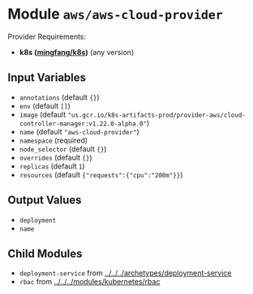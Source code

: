 
# Module `aws/aws-cloud-provider`

Provider Requirements:
* **k8s ([mingfang/k8s](https://registry.terraform.io/providers/mingfang/k8s/latest))** (any version)

## Input Variables
* `annotations` (default `{}`)
* `env` (default `[]`)
* `image` (default `"us.gcr.io/k8s-artifacts-prod/provider-aws/cloud-controller-manager:v1.22.0-alpha.0"`)
* `name` (default `"aws-cloud-provider"`)
* `namespace` (required)
* `node_selector` (default `{}`)
* `overrides` (default `{}`)
* `replicas` (default `1`)
* `resources` (default `{"requests":{"cpu":"200m"}}`)

## Output Values
* `deployment`
* `name`

## Child Modules
* `deployment-service` from [../../../archetypes/deployment-service](../../../archetypes/deployment-service)
* `rbac` from [../../../modules/kubernetes/rbac](../../../modules/kubernetes/rbac)

